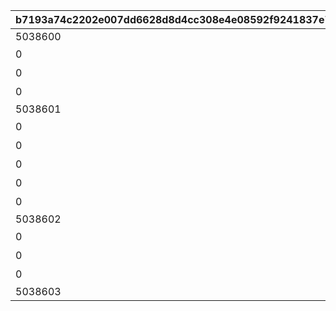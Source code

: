 |b7193a74c2202e007dd6628d8d4cc308e4e08592f9241837e75ff84ac1c2edfe|06091aa18537825c2353c84c1ffaed38aa8de501faa8a667f058b70c157d8254|da2bc35a1f805e84d53d8d36de4746f14382a363a1b9c7e3fd8b6dab046e32e0|722382cd0194fc7178dbc8fc13ba41ef618737f052286a3a2309c55117609ebc|9f3f09db72acf2c4cbf29edc02713a260aa5319ca87657f9822fdd0da2fb0a19|5b324647be13582767f237b0e100c52f897f5e9cddbc44a6689f74af808b1c84|6d4e55f8fa0328ad601474d5a24e0d019397f1dab8ae62d0792b2e0337176a69|d8b87e25ca35b636e7a73365a67eca24422ec568a5c313229f3835759404c6a4|6164a273319f0cc8e8df5cecfcc5e0586cfe83c2da36a9a0d166bf28810f7240|4e0c1477c257a7921e5a86460e28c39a6f88995256b86c8553af8df81b6fcbc1|
| --- | --- | --- | --- | --- | --- | --- | --- | --- | --- |
|5038600||0|1||1|20023105|0|11|1|
|0|次世代へ継承すべき新言語|0|0|高等部１年　チエル|2|20023105|0|12|1|
|0|私はとても作文が苦手です|0|0|高等部２年　クロエ|3|20023107|0|13|1|
|0|飛翔へと至るまで|0|0|高等部３年　ユニ|4|20023109|0|14|1|
|5038601||0|2||5|20023111|0|21|2|
|0|閃きましたわ！|0|0|記入担当　アキノ|6|20023111|0|22|2|
|0|組み立てにゃ！|0|0|記入担当　タマキ|7|20023112|0|23|2|
|0|私こんなの書いたっけ…？|0|0|記入担当　ユカリ|8|20023113|0|24|2|
|0|このままにしておけないわ|0|0|記入担当　ミフユ|9|20023114|0|25|2|
|0|特別講座を終えて|0|0|総括|10|20023115|0|26|2|
|5038602||0|2||11|20023115|1|31|3|
|0|開発記－考察|0|0|浪漫継承計画|12|20023115|1|32|3|
|0|開発記－試作機完成|0|0|未全充溢計画|13|20023115|2|33|3|
|0|開発記－最終工程|0|0|画竜点睛計画|14|20023115|3|34|3|
|5038603||2022/01/17 15:00:00|3||15|20023115|3|35|3|
